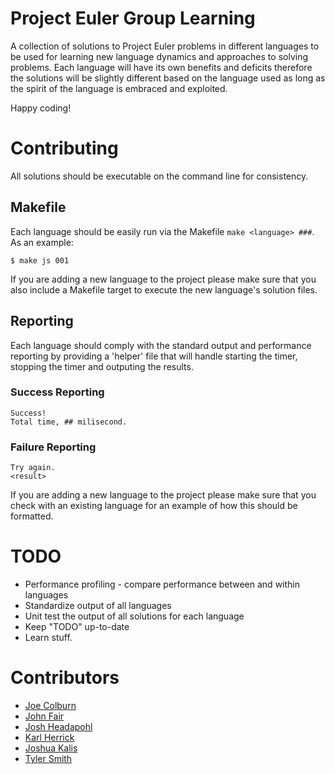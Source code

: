 # Project Euler Group Learning

A collection of solutions to Project Euler problems in different languages to be used for learning new language dynamics and approaches to solving problems. Each language will have its own benefits and deficits therefore the solutions will be slightly different based on the language used as long as the spirit of the language is embraced and exploited.

Happy coding!

# Contributing

All solutions should be executable on the command line for consistency.

## Makefile

Each language should be easily run via the Makefile `make <language> ###`. As an example:

    $ make js 001

If you are adding a new language to the project please make sure that you also include a Makefile target to execute the new language's solution files.

## Reporting

Each language should comply with the standard output and performance reporting by providing a 'helper' file that will handle starting the timer, stopping the timer and outputing the results.

### Success Reporting

    Success!
    Total time, ## milisecond.

### Failure Reporting

    Try again.
    <result>

If you are adding a new language to the project please make sure that you check with an existing language for an example of how this should be formatted.

# TODO

  * Performance profiling - compare performance between and within languages
  * Standardize output of all languages
  * Unit test the output of all solutions for each language
  * Keep "TODO" up-to-date
  * Learn stuff.

# Contributors

  * [Joe Colburn](https://github.com/joetech)
  * [John Fair](https://github.com/johnbfair)
  * [Josh Headapohl](https://github.com/joshhead)
  * [Karl Herrick](https://github.com/kherrick)
  * [Joshua Kalis](https://github.com/kalisjoshua)
  * [Tyler Smith](https://github.com/tyane)
